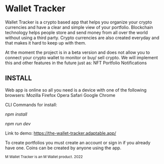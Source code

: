 # Wallet Tracker

Wallet Tracker is a crypto based app that helps you organize your crypto currencies and have a clear and simple view of your portfolio.
Blockchain technology helps people store and send money from all over the world without using a third party. Crypto currencies are also created everyday and that makes it hard to keep up with them.

At the moment the project is in a beta version and does not allow you to connect your crypto wallet to monitor or buy/ sell crypto. We will implement this and other features in the future just as:
NFT Portfolio
Notifications

## INSTALL

Web app is online so all you need is a device with one of the following browsers:
Mozilla Firefox
Opera
Safari
Google Chrome

CLI Commands for install:

*npm install*

*npm run dev*


Link to demo:
https://the-wallet-tracker.adaptable.app/

To create portfolios you must create an account or sign in if you already have one. Coins can be created by anyone using the app.

<sup>M Wallet Tracker is an M Wallet product. 2022</sup>
